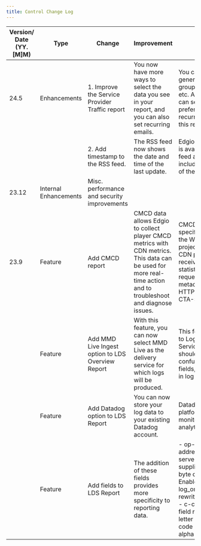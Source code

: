 ```yaml
---
title: Control Change Log
---
```


|Version/ Date (YY.[M]M)	|Type	|Change	|Improvement	|Details	|Category|
|---|---|---|---|---|---|
|24.5|Enhancements| 1. Improve the Service Provider Traffic report|You now have more ways to select the data you see in your report, and you can also set recurring emails.|You can now generate analytics by group, POP, service, etc. Additionally, you can set your preferences for recurring emails for this report.|
|||2. Add timestamp to the RSS feed.| The RSS feed now shows the date and time of the last update.| Edgio's IP Allow List is avaialable via RSS feed and now includes a timestamp of the latest revision.|
|23.12	|Internal Enhancements	|Misc. performance and security improvements| | | Misc.|
|23.9	|Feature	|Add CMCD report	|CMCD data allows Edgio to collect player CMCD metrics with CDN metrics. This data can be used for more real-time action and to troubleshoot and diagnose issues.|CMCD is a specification from the WAVE standards project that allows CDN providers to receive player statistics and the requesting object metadata in each HTTP request. See CTA-5004.|Reports|
|| 	Feature	|Add MMD Live Ingest option to LDS Overview Report	|With this feature, you can now select MMD Live as the delivery service for which logs will be produced.	|This feature applies to Log Delivery Service, which should not be confused with log file fields, which appear in log files.	|Reports|
|| 	Feature	|Add Datadog option to LDS Report	|You can now store your log data to your existing Datadog account.	|Datadog is a cloud platform for monitoring and analytics.	|Reports|
|| 	Feature	|Add fields to LDS Report	|The addition of these fields provides more specificity to reporting data. | - op-id - The IP address of the origin server which supplied the first byte of the response. Enabled via log_origin_ip_address rewrite option. <br /> - c-country - This field returns the two-letter ISO country code (ISO 3166-1 alpha-2).|Reports|
